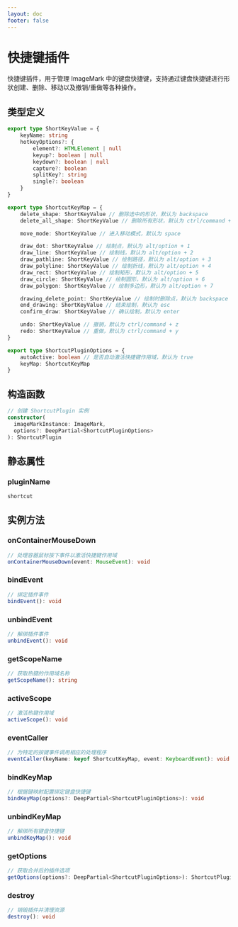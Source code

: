 ```yaml
---
layout: doc
footer: false
---
```


# 快捷键插件

快捷键插件，用于管理 ImageMark 中的键盘快捷键，支持通过键盘快捷键进行形状创建、删除、移动以及撤销/重做等各种操作。

## 类型定义

```typescript
export type ShortKeyValue = {
	keyName: string
	hotkeyOptions?: {
		element?: HTMLElement | null
		keyup?: boolean | null
		keydown?: boolean | null
		capture?: boolean
		splitKey?: string
		single?: boolean
	}
}

export type ShortcutKeyMap = {
	delete_shape: ShortKeyValue // 删除选中的形状，默认为 backspace
	delete_all_shape: ShortKeyValue // 删除所有形状，默认为 ctrl/command + backspace

	move_mode: ShortKeyValue // 进入移动模式，默认为 space

	draw_dot: ShortKeyValue // 绘制点，默认为 alt/option + 1
	draw_line: ShortKeyValue // 绘制线，默认为 alt/option + 2
	draw_pathline: ShortKeyValue // 绘制路径，默认为 alt/option + 3
	draw_polyline: ShortKeyValue // 绘制折线，默认为 alt/option + 4
	draw_rect: ShortKeyValue // 绘制矩形，默认为 alt/option + 5
	draw_circle: ShortKeyValue // 绘制圆形，默认为 alt/option + 6
	draw_polygon: ShortKeyValue // 绘制多边形，默认为 alt/option + 7

	drawing_delete_point: ShortKeyValue // 绘制时删除点，默认为 backspace
	end_drawing: ShortKeyValue // 结束绘制，默认为 esc
	confirm_draw: ShortKeyValue // 确认绘制，默认为 enter

	undo: ShortKeyValue // 撤销，默认为 ctrl/command + z
	redo: ShortKeyValue // 重做，默认为 ctrl/command + y
}

export type ShortcutPluginOptions = {
	autoActive: boolean // 是否自动激活快捷键作用域，默认为 true
	keyMap: ShortcutKeyMap
}
```

## 构造函数

```ts
// 创建 ShortcutPlugin 实例
constructor(
  imageMarkInstance: ImageMark,
  options?: DeepPartial<ShortcutPluginOptions>
): ShortcutPlugin
```

## 静态属性

### pluginName

`shortcut`

## 实例方法

### onContainerMouseDown

```ts
// 处理容器鼠标按下事件以激活快捷键作用域
onContainerMouseDown(event: MouseEvent): void
```

### bindEvent

```ts
// 绑定插件事件
bindEvent(): void
```

### unbindEvent

```ts
// 解绑插件事件
unbindEvent(): void
```

### getScopeName

```ts
// 获取热键的作用域名称
getScopeName(): string
```

### activeScope

```ts
// 激活热键作用域
activeScope(): void
```

### eventCaller

```ts
// 为特定的按键事件调用相应的处理程序
eventCaller(keyName: keyof ShortcutKeyMap, event: KeyboardEvent): void
```

### bindKeyMap

```ts
// 根据键映射配置绑定键盘快捷键
bindKeyMap(options?: DeepPartial<ShortcutPluginOptions>): void
```

### unbindKeyMap

```ts
// 解绑所有键盘快捷键
unbindKeyMap(): void
```

### getOptions

```ts
// 获取合并后的插件选项
getOptions(options?: DeepPartial<ShortcutPluginOptions>): ShortcutPluginOptions
```

### destroy

```ts
// 销毁插件并清理资源
destroy(): void
```
